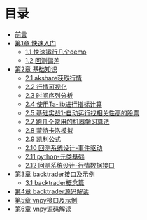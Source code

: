 <!--
 * @Author: mindandhand 1639545667@qq.com
 * @Date: 2023-09-07 16:57:08
 * @LastEditors: error: error: git config user.name & please set dead value or install git && error: git config user.email & please set dead value or install git & please set dead value or install git
 * @LastEditTime: 2024-02-23 14:02:08
 * @FilePath: /backtrader_learn_book/SUMMARY.md
 * @Description: 这是默认设置,请设置`customMade`, 打开koroFileHeader查看配置 进行设置: https://github.com/OBKoro1/koro1FileHeader/wiki/%E9%85%8D%E7%BD%AE
-->
# 目录

* [前言](README.md)
* [第1章 快速入门](Chapter1/README.md)
  * [1.1 快速运行几个demo](Chapter1/quickstart.md)
  * [1.2 回测偏差](Chapter1/backtest_bias.md)
* [第2章 基础知识](Chapter2/README.md)
  * [2.1 akshare获取行情](Chapter2/akshare的使用.md)
  * [2.2 行情可视化](Chapter2/行情可视化-mplfinance.md)
  * [2.3 时间序列分析](Chapter2/时间序列分析.md)
  * [2.4 使用Ta-lib进行指标计算](Chapter2/使用Ta-lib进行指标计算.md) 
  * [2.5 基础实战1-自动运行找相关性高的股票](Chapter2/基础实战1-自动运行找相关性高的股票.md)
  * [2.7 跑几个常用的机器学习算法](Chapter2/跑几个常用的机器学习算法.md)
  * [2.8 蒙特卡洛模拟](Chapter2/蒙特卡洛模拟.md)
  * [2.9 凯利公式](Chapter2/凯利公式.md)
  * [2.10 回测系统设计-事件驱动](Chapter2/回测系统设计-事件驱动.md)
  * [2.11 python-元类基础](Chapter2/python-元类基础.md)
  * [2.12 回测系统设计-行情数据接口](Chapter2/回测系统设计-行情数据接口.md)
* [第3章 backtrader接口及示例](Chapter3/README.md)
  * [3.1 backtrader概念篇](Chapter3/backtrader概念篇.md)
* [第4章 backtrader源码解读](Chapter4/README.md)
* [第5章 vnpy接口及示例](Chapter5/README.md)
* [第6章 vnpy源码解读](Chapter6/README.md)